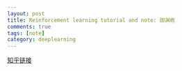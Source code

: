 ```yaml
---
layout: post
title: Reinforcement learning tutorial and note: 田渊栋
comments: true
tags: [note]
category: deeplearning
---
```


[1]: https://zhuanlan.zhihu.com/p/25770890

[知乎链接][1]
